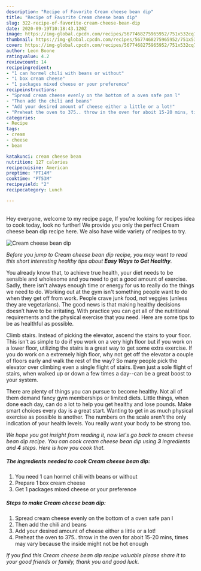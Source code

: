 ```yaml
---
description: "Recipe of Favorite Cream cheese bean dip"
title: "Recipe of Favorite Cream cheese bean dip"
slug: 322-recipe-of-favorite-cream-cheese-bean-dip
date: 2020-09-19T10:18:43.120Z
image: https://img-global.cpcdn.com/recipes/5677468275965952/751x532cq70/cream-cheese-bean-dip-recipe-main-photo.jpg
thumbnail: https://img-global.cpcdn.com/recipes/5677468275965952/751x532cq70/cream-cheese-bean-dip-recipe-main-photo.jpg
cover: https://img-global.cpcdn.com/recipes/5677468275965952/751x532cq70/cream-cheese-bean-dip-recipe-main-photo.jpg
author: Leon Boone
ratingvalue: 4.2
reviewcount: 14
recipeingredient:
- "1 can hormel chili with beans or without"
- "1 box cream cheese"
- "1 packages mixed cheese or your preference"
recipeinstructions:
- "Spread cream cheese evenly on the bottom of a oven safe pan l"
- "Then add the chili and beans"
- "Add your desired amount of cheese either a little or a lot!"
- "Preheat the oven to 375.. throw in the oven for aboit 15-20 mins, times may vary because the inside might not be hot enough"
categories:
- Recipe
tags:
- cream
- cheese
- bean

katakunci: cream cheese bean 
nutrition: 127 calories
recipecuisine: American
preptime: "PT14M"
cooktime: "PT53M"
recipeyield: "2"
recipecategory: Lunch

---
```

<br>
Hey everyone, welcome to my recipe page, If you're looking for recipes idea to cook today, look no further! We provide you only the perfect Cream cheese bean dip recipe here. We also have wide variety of recipes to try.
<br>


![Cream cheese bean dip](https://img-global.cpcdn.com/recipes/5677468275965952/751x532cq70/cream-cheese-bean-dip-recipe-main-photo.jpg)

<i>Before you jump to Cream cheese bean dip recipe, you may want to read this short interesting healthy tips about <strong>Easy Ways to Get Healthy</strong>.</i>

You already know that, to achieve true health, your diet needs to be sensible and wholesome and you need to get a good amount of exercise. Sadly, there isn't always enough time or energy for us to really do the things we need to do. Working out at the gym isn't something people want to do when they get off from work. People crave junk food, not veggies (unless they are vegetarians). The good news is that making healthy decisions doesn’t have to be irritating. With practice you can get all of the nutritional requirements and the physical exercise that you need. Here are some tips to be as healthful as possible.

Climb stairs. Instead of picking the elevator, ascend the stairs to your floor. This isn't as simple to do if you work on a very high floor but if you work on a lower floor, utilizing the stairs is a great way to get some extra exercise. If you do work on a extremely high floor, why not get off the elevator a couple of floors early and walk the rest of the way? So many people pick the elevator over climbing even a single flight of stairs. Even just a sole flight of stairs, when walked up or down a few times a day--can be a great boost to your system. 

There are plenty of things you can pursue to become healthy. Not all of them demand fancy gym memberships or limited diets. Little things, when done each day, can do a lot to help you get healthy and lose pounds. Make smart choices every day is a great start. Wanting to get in as much physical exercise as possible is another. The numbers on the scale aren't the only indication of your health levels. You really want your body to be strong too. 


<i>We hope you got insight from reading it, now let's go back to cream cheese bean dip recipe. You can cook cream cheese bean dip using <strong>3</strong> ingredients and <strong>4</strong> steps. Here is how you cook that.
</i>

##### The ingredients needed to cook Cream cheese bean dip:

1. You need 1 can hormel chili with beans or without
1. Prepare 1 box cream cheese
1. Get 1 packages mixed cheese or your preference


##### Steps to make Cream cheese bean dip:

1. Spread cream cheese evenly on the bottom of a oven safe pan l
1. Then add the chili and beans
1. Add your desired amount of cheese either a little or a lot!
1. Preheat the oven to 375.. throw in the oven for aboit 15-20 mins, times may vary because the inside might not be hot enough


<i>If you find this Cream cheese bean dip recipe valuable please share it to your good friends or family, thank you and good luck.</i>
